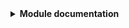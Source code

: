 
<details>
  <summary>
   <b>Module documentation</b>
  </summary>

---
<!-- BEGIN_TF_DOCS -->
### Modules

No modules.

### Inputs

| Name | Description | Type | Default |
|------|-------------|------|---------|
| admin\_password | <sub>Providers a password for your Unifi controller. [Reference](https://registry.terraform.io/providers/paultyng/unifi/latest/docs#password)</sub> | `string` | `""` |
| admin\_username | <sub>Provides a username for your Unifi controller. [Reference](https://registry.terraform.io/providers/paultyng/unifi/latest/docs#username).</sub> | `string` | `"example"` |
| api\_url | <sub>Provides a connection URI to bridge Terraform with Unifi's controller. [Reference](https://registry.terraform.io/providers/paultyng/unifi/latest/docs#api_url)</sub> | `string` | `""` |
| controller\_sec | <sub>Skip TLS verification when trying to access the API. [Reference](https://registry.terraform.io/providers/paultyng/unifi/latest/docs#allow_insecure)</sub> | `string` | `""` |
| guest\_wlan\_password | <sub>Guest WLAN password. [Reference](https://registry.terraform.io/providers/paultyng/unifi/latest/docs/resources/wlan#security)</sub> | `string` | n/a |
| guest\_wlan\_ssid | <sub>Guest wireless network SSID name. [Reference](https://registry.terraform.io/providers/paultyng/unifi/latest/docs/resources/wlan#name)</sub> | `string` | `"無線 | Guests"` |
| site\_name | <sub>Defines [a name for your controller](https://registry.terraform.io/providers/paultyng/unifi/latest/docs/resources/site#name) site name.</sub> | `string` | `"main"` |
| smart\_wlan\_password | <sub>Smart Devices-exclusive WLAN password. [Reference](https://registry.terraform.io/providers/paultyng/unifi/latest/docs/resources/wlan#security)</sub> | `string` | n/a |
| smart\_wlan\_ssid | <sub>Smart Devices-exclusive wireless network SSID name. [Reference](https://registry.terraform.io/providers/paultyng/unifi/latest/docs/resources/wlan#name)</sub> | `string` | `"無線 | Smart"` |
| upstream\_dns | <sub>Upstream DNS servers, used to configure default networking configuration parameters. [Reference](https://registry.terraform.io/providers/paultyng/unifi/latest/docs#allow_insecure)</sub> | `list` | <pre>[<br>  "8.8.8.8",<br>  "1.1.1.1"<br>]</pre> |
| wlan\_password | <sub>Main WLAN password. [Reference](https://registry.terraform.io/providers/paultyng/unifi/latest/docs/resources/wlan#security)</sub> | `string` | n/a |
| wlan\_ssid | <sub>Main wireless network SSID name. [Reference](https://registry.terraform.io/providers/paultyng/unifi/latest/docs/resources/wlan#name)</sub> | `string` | `"無線 | Main"` |

### Outputs

| Name | Description |
|------|-------------|
| site\_id | n/a |
<!-- END_TF_DOCS -->
</details>